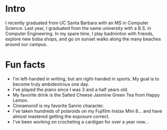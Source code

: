 
# Intro

I recently graduated from UC Santa Barbara with an MS in Computer Science. Last year, I graduated from the same university with a B.S. in Computer Engineering. In my spare time, I play badminton with friends, explore new boba shops, and go on sunset walks along the many beaches around our campus.

# Fun facts

- I'm left-handed in writing, but am right-handed in sports. My goal is to become truly ambidextrous one day.
- I've played the piano since I was 3 and a half years old.
- My favorite drink is the Salted Cheese Jasmine Green Tea from Happy Lemon.
- Cinnamoroll is my favorite Sanrio character.
- I've taken hundreds of polaroids on my Fujifilm Instax Mini 8... and have almost mastered getting the exposure correct.
- I've been working on crocheting a cardigan for over a year now...